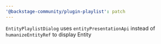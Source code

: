 ```yaml
---
'@backstage-community/plugin-playlist': patch
---
```


`EntityPlaylistDialog` uses `entityPresentationApi` instead of `humanizeEntityRef` to display Entity
